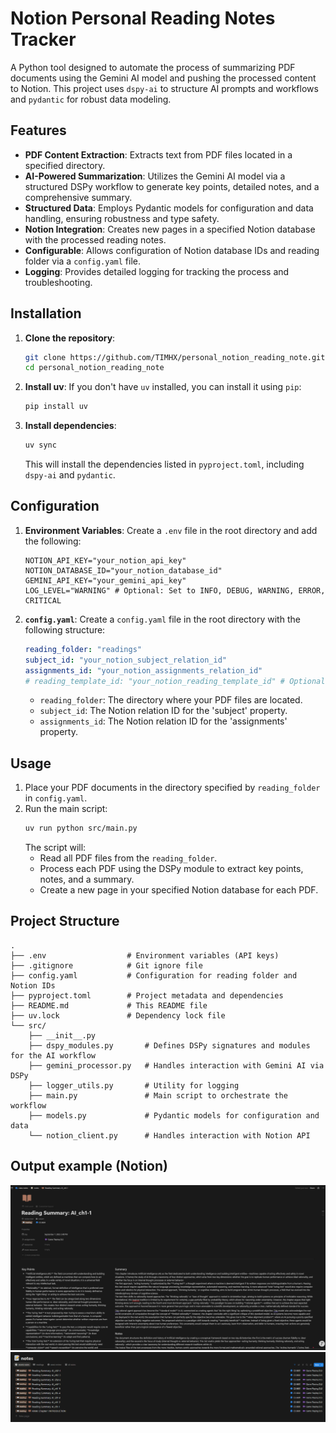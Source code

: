 # Notion Personal Reading Notes Tracker

A Python tool designed to automate the process of summarizing PDF documents using the Gemini AI model and pushing the processed content to Notion. This project uses `dspy-ai` to structure AI prompts and workflows and `pydantic` for robust data modeling.

## Features

*   **PDF Content Extraction**: Extracts text from PDF files located in a specified directory.
*   **AI-Powered Summarization**: Utilizes the Gemini AI model via a structured DSPy workflow to generate key points, detailed notes, and a comprehensive summary.
*   **Structured Data**: Employs Pydantic models for configuration and data handling, ensuring robustness and type safety.
*   **Notion Integration**: Creates new pages in a specified Notion database with the processed reading notes.
*   **Configurable**: Allows configuration of Notion database IDs and reading folder via a `config.yaml` file.
*   **Logging**: Provides detailed logging for tracking the process and troubleshooting.

## Installation

1.  **Clone the repository**:
    ```bash
    git clone https://github.com/TIMHX/personal_notion_reading_note.git
    cd personal_notion_reading_note
    ```

2.  **Install uv**:
    If you don't have `uv` installed, you can install it using `pip`:
    ```bash
    pip install uv
    ```

3.  **Install dependencies**:
    ```bash
    uv sync
    ```
    This will install the dependencies listed in `pyproject.toml`, including `dspy-ai` and `pydantic`.

## Configuration

1.  **Environment Variables**: Create a `.env` file in the root directory and add the following:
    ```
    NOTION_API_KEY="your_notion_api_key"
    NOTION_DATABASE_ID="your_notion_database_id"
    GEMINI_API_KEY="your_gemini_api_key"
    LOG_LEVEL="WARNING" # Optional: Set to INFO, DEBUG, WARNING, ERROR, CRITICAL
    ```

2.  **`config.yaml`**: Create a `config.yaml` file in the root directory with the following structure:
    ```yaml
    reading_folder: "readings"
    subject_id: "your_notion_subject_relation_id"
    assignments_id: "your_notion_assignments_relation_id"
    # reading_template_id: "your_notion_reading_template_id" # Optional
    ```
    *   `reading_folder`: The directory where your PDF files are located.
    *   `subject_id`: The Notion relation ID for the 'subject' property.
    *   `assignments_id`: The Notion relation ID for the 'assignments' property.

## Usage

1.  Place your PDF documents in the directory specified by `reading_folder` in `config.yaml`.
2.  Run the main script:
    ```bash
    uv run python src/main.py
    ```
    The script will:
    *   Read all PDF files from the `reading_folder`.
    *   Process each PDF using the DSPy module to extract key points, notes, and a summary.
    *   Create a new page in your specified Notion database for each PDF.

## Project Structure

```
.
├── .env                  # Environment variables (API keys)
├── .gitignore            # Git ignore file
├── config.yaml           # Configuration for reading folder and Notion IDs
├── pyproject.toml        # Project metadata and dependencies
├── README.md             # This README file
├── uv.lock               # Dependency lock file
└── src/
    ├── __init__.py
    ├── dspy_modules.py       # Defines DSPy signatures and modules for the AI workflow
    ├── gemini_processor.py   # Handles interaction with Gemini AI via DSPy
    ├── logger_utils.py       # Utility for logging
    ├── main.py               # Main script to orchestrate the workflow
    ├── models.py             # Pydantic models for configuration and data
    └── notion_client.py      # Handles interaction with Notion API
```

## Output example (Notion)
![alt text](demo/image.png)
![alt text](demo/image-1.png)

